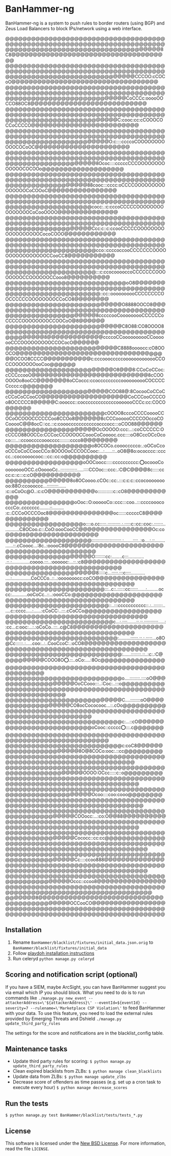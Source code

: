 BanHammer-ng
============

BanHammer-ng is a system to push rules to border routers (using BGP) and Zeus Load Balancers to block IPs/network using a web interface.


@@@@@@@@@@@@@@@@@@@@@@@@@@@@@@@@@@@@@@@@@@@@@@@@@@@@@@@@@@@@@@@@@@@@@@@@@@@@@@@@@@@@@@@@@@@@@@@@@@@@@@@@@@@@@@8C8@@@@@@@@@@@@@@@@@@@@@@@@@@@@@@@@@@@@@
@@@@@@@@@@@@@@@@@@@@@@@@@@@@@@@@@@@@@@@@@@@@@@@@@@@@@@@@@@@@@@@@@@@@@@@@@@@@@@@@@@@@@@@@@@@@@@@@@@@@@@@@CCCOO:cCOCoO@@@@@@@@@@@@@@@@@@@@@@@@@@@@@@@@@@
@@@@@@@@@@@@@@@@@@@@@@@@@@@@@@@@@@@@@@@@@@@@@@@@@@@@@@@@@@@@@@@@@@@@@@@@@@@@@@@@@@@@@@@@@@@@@@@@@@@@@@CoCCCc:ooooOOCCO88OC8@@@@@@@@@@@@@@@@@@@@@@@@@@@
@@@@@@@@@@@@@@@@@@@@@@@@@@@@@@@@@@@@@@@@@@@@@@@@@@@@@@@@@@@@@@@@@@@@@@@@@@@@@@@@@@@@@@@@@@@@@@@@@@@@C:cooc:cc:cCOOOCOCCoCCCCO@@@@@@@@@@@@@@@@@@@@@@@@@
@@@@@@@@@@@@@@@@@@@@@@@@@@@@@@@@@@@@@@@@@@@@@@@@@@@@@@@@@@@@@@@@@@@@@@@@@@@@@@@@@@@@@@@@@@@@@@@@@@O:c::::ccccoCOOOOOOOOOOOCOCoOC@@@@@@@@@@@@@@@@@@@@@@
@@@@@@@@@@@@@@@@@@@@@@@@@@@@@@@@@@@@@@@@@@@@@@@@@@@@@@@@@@@@@@@@@@@@@@@@@@@@@@@@@@@@@@@@@@@@@@@8Ococ::::cccccCCCOOOOOOOOOOOOOCOCOOo@@@@@@@@@@@@@@@@@@@
@@@@@@@@@@@@@@@@@@@@@@@@@@@@@@@@@@@@@@@@@@@@@@@@@@@@@@@@@@@@@@@@@@@@@@@@@@@@@@@@@@@@@@@@@@@@@88cooc:::cccc:oCCCCOOOOOOOOOOOOOOOCoCOOoC@@@@@@@@@@@@@@@@
@@@@@@@@@@@@@@@@@@@@@@@@@@@@@@@@@@@@@@@@@@@@@@@@@@@@@@@@@@@@@@@@@@@@@@@@@@@@@@@@@@@@@@@@@@@@@@cocc:.:c:cccoCCCCCOOOOOOOOOOOOOOOCoCooOOOO@@@@@@@@@@@@@@
@@@@@@@@@@@@@@@@@@@@@@@@@@@@@@@@@@@@@@@@@@@@@@@@@@@@@@@@@@@@@@@@@@@@@@@@@@@@@@@@@@@@@@@@@@@@@@Ccc:c::c:ccooCCCCCOOOOOOOOOOOOOOOOOOCocoCOOO@@@@@@@@@@@@
@@@@@@@@@@@@@@@@@@@@@@@@@@@@@@@@@@@@@@@@@@@@@@@@@@@@@@@@@@@@@@@@@@@@@@@@@@@@@@@@@@@@@@@@@@@@@@@cco::ccccoccooCCCCCCCOOOOOOOOOOOOOOOOCCooCC8@@@@@@@@@@@
@@@@@@@@@@@@@@@@@@@@@@@@@@@@@@@@@@@@@@@@@@@@@@@@@@@@@@@@@@@@@@@@@@@@@@@@@@@@@@@@@@@@@@@@@@@@@@@:::c:ccocooooccoCCCCCCCOOOOOOOOCCOOOOOOCCooo8@@@@@@@@@@
@@@@@@@@@@@@@@@@@@@@@@@@@@@@oO8@@@@@@@@@@@@@@@@@@@@@@@@@@@@@@@@@@@@@@@@@@@@@@@@@@@@@@@@@@@@@@@@@@::cc::oooooooooCCCCCCCCOOCCCCCCOOOOOOOOCCoCO8@@@@@@@@
@@@@@@@@@@@@@@@@@@@@@@@@@@@O8888OOCO8@@@@@@@@@@@@@@@@@@@@@@@@@@@@@@@@@@@@@@@@@@@@@@@@@@@@@@@@@@@@@8cccccooCooooooooCCCCCCoCCCCCOOOOOOOOCCOOCoO@8@@@@@@
@@@@@@@@@@@@@@@@@@@@@@@@@@@C8O88:CO8OOOO8@@@@@@@@@@@@@@@@@@@@@@@@@@@@@@@@@@@@@@@@@@@@@@8@@@@@@@@@@@@@ccccoCCoooooooooCCooooooCCCOOOOOOOOOCCOCocO@@@@@@
@@@@@@@@@@@@@@@@@@@@@@@@@@C8888oooocc:cO8OOOCO@@@@@@@@@@@@@@@@@@@@@@@@@@@@@@@@@@@@OCOO8CCCC@@@@@@@@@@@c:cccooocccccooooooooooooCCOCCOOOOOOOooCoo@@@@@@
@@@@@@@@@@@@@@@@@@@@@@@@@O8@@@8:CCoCoCCoc:cCCCccooO@@@@@@@@@@@@@@@@@@@@@@@@@@@8cCOOOOOOo8ooCC@@@@@@@8oCCoccc:ccocccccccccoooooooooCOCCCCCcccc:c@@@@@@@
@@@@@@@@@@@@@@@@@@@@@@@@COO88@:8CocooCoCCoCcCCoCoCCooCO@@@@@@@@@@@@@@@@@@@@CoCCCooCCCCOo8OCCCCC8@@@@@C:oooccc::cocccccccccccccooooooCCCc:cc:COCO@@@@@@
@@@@@@@@@@@@@@@@@@@@@@@cOOOO8cccoCCCCooooCCOCoOCOOOCCCCCCoo8CCOo8@@@@@@8cCCCoooooCCCCOOccoCOCooooC@@8ocC::cc.::c:cooocccccccccccocccocc:::oCOO88@@@@@@
@@@@@@@@@@@@@@@@@@@@@OcOOOOO:ccc:..::coCCCCCC:OcCCCO88OOCCo:CCCocCCOOOOCCoooCoCooooc.ccc::::oO8CccOCcOcoco::::..::ccooccccooocccc::::::::ccco8@@@@@@@@
@@@@@@@@@@@@@@@@@@@@o8OCOCo.coooccccco:.:oOCoCcooCCCoCoCCoocCCo:8OOOOoCCCOCCooc:...:......::..oO8@8o:ococccc::ccccc.::cocoooocooc:::cc::cc:o@@@@@@@@@@
@@@@@@@@@@@@@@@@@@oOOCoocc:::::cccccccccc::o:ocoooCooooooooOCC.cOooooCc..:::::::::::::.....::::CCOoc:::ccc:.:C@C@@@@8c:::::cccc:c::c:::c:cO@@@@@@@@@@@
@@@@@@@@@@@@@@@8o8OCoooo.cCOc::cc:.:::c:c:c::ccocooooooooo:88O:ccoooccc...:::::::::...... :c::oCoOc@O..:c:cO@@@@@@@@@@@o::::::::::::c::cO8@@@@@@@@@@@@
@@@@@@@@@@@@@@@@oOoc::O:oooooCo::ccc:::coo..:::ccccooococccCo:.ccccccc........::......... :c:.CCCoOCCCOoc8@@@@@@@@@@@@@@@oc::::::cccccC8@@@@@@@@@@@@@@
@@@@@@@@@@@@@@@@@@o::::o.cc:::::.::::::::::.:.:::::c::cc::coc:.:::::::.............C8OCoo.c::.CoO:oooCooCC@@@@@@@@@@@@@@@@@Oc:co@@@@8@@@@@@@@@@@@@@@@@
@@@@@@@@@@@@@@@@@@@@:::::::::::::::::::::::.:.......::::..:o....:.::..............::.cCoooc...:8c..:ooooC8@@@@@@@@@@@@@@@@@@@@@@@@@@@@@@@@@@@@@@@@@@@@
@@@@@@@@@@@@@@@@@@@@O::::::::cc:........c:::............ .::.:..............coooo.:::..:oooooc:...::.:c8@@@@@@@@@@@@@@@@@@@@@@@@@@@@@@@@@@@@@@@@@@@@@@
@@@@@@@@@@@@@@@@@@@@@8:::::c...:::::.:::c::::........... ....:...............CoCCCo..::..:ooooooocc:coCO@@@@@@@@@@@@@@@@@@@@@@@@@@@@@@@@@@@@@@@@@@@@@@
@@@@@@@@@@@@@@@@@@@@@@@:::..c::.::::::cc::::::......:.........occc:............ooCoCc..::..:oooCCo:@@@@@@@@@@@@@@@@@@@@@@@@@@@@@@@@@@@@@@@@@@@@@@@@@@@
@@@@@@@@@@@@@@@@@@@@@@@@::..:::ccccccccccc::.:..:::::::......c::cccc.....:......:cCoCC:..:::.cCoCCo@@@@@@@@@@@@@@@@@@@@@@@@@@@@@@@@@@@@@@@@@@@@@@@@@@@
@@@@@@@@@@@@@@@@@@@@@@@@@c...:.::::.......::.::.:::::::::::.....::cc...c:ooc:...:.:oCoCo..:::..c@C8@@@@@@@@@@@@@@@@@@@@@@@@@@@@@@@@@@@@@@@@@@@@@@@@@@@
@@@@@@@@@@@@@@@@@@@@@@@@@@:.........::::::.::.:.:::::...o8O@Cc::::::.:.....coo:..:..CooCcoC:.:oCO8@@@@@@@@@@@@@@@@@@@@@@@@@@@@@@@@@@@@@@@@@@@@@@@@@@@@
@@@@@@@@@@@@@@@@@@@@@@@@@@@:......::::::::.::..:c:.:C@@@@@@@@@@COOO8O:o:.::..oCo:....:8Oc@@@@@@@@@@@@@@@@@@@@@@@@@@@@@@@@@@@@@@@@@@@@@@@@@@@@@@@@@@@@@
@@@@@@@@@@@@@@@@@@@@@@@@@@@o....::::::::.::::oO@@@@@@@@@@@@@@@@@@@OoCCooo:::..:Coc:..:::o@@@@@@@@@@@@@@@@@@@@@@@@@@@@@@@@@@@@@@@@@@@@@@@@@@@@@@@@@@@@@
@@@@@@@@@@@@@@@@@@@@@@@@@@@C....::::::::oO@@@@@@@@@@@@@@@@@@@CO8ocCococooc...::.cOo@@@@@@@@@@@@@@@@@@@@@@@@@@@@@@@@@@@@@@@@@@@@@@@@@@@@@@@@@@@@@@@@@@@
@@@@@@@@@@@@@@@@@@@@@@@@@@@c:...::cO@@@@@@@@@@@@@@@@@@@@@@@@@@oCooc::ccccc:o::::.c@@@@@@@@@@@@@@@@@@@@@@@@@@@@@@@@@@@@@@@@@@@@@@@@@@@@@@@@@@@@@@@@@@@@
@@@@@@@@@@@@@@@@@@@@@@@@@@@c:coC8@@@@@@@@@@@@@@@@@@@@@@@8O@8COCo:ooc:.::cc@@@@@@@@@@@@@@@@@@@@@@@@@@@@@@@@@@@@@@@@@@@@@@@@@@@@@@@@@@@@@@@@@@@@@@@@@@@@
@@@@@@@@@@@@@@@@@@@@@@@@@@@@@@@@@@@@@@@@@@@@@@@@@@@@@@@OOOO:OCcc:::::c::o@@@@@@@@@@@@@@@@@@@@@@@@@@@@@@@@@@@@@@@@@@@@@@@@@@@@@@@@@@@@@@@@@@@@@@@@@@@@@
@@@@@@@@@@@@@@@@@@@@@@@@@@@@@@@@@@@@@@@@@@@@@@@@@@@@@@@@@Ocoo::::coo:cooo@@@@@@@@@@@@@@@@@@@@@@@@@@@@@@@@@@@@@@@@@@@@@@@@@@@@@@@@@@@@@@@@@@@@@@@@@@@@@
@@@@@@@@@@@@@@@@@@@@@@@@@@@@@@@@@@@@@@@@@@@@@@@@@@@@@COOocc:...:co:O@@88@@@@@@@@@@@@@@@@@@@@@@@@@@@@@@@@@@@@@@@@@@@@@@@@@@@@@@@@@@@@@@@@@@@@@@@@@@@@@@
@@@@@@@@@@@@@@@@@@@@@@@@@@@@@@@@@@@@@@@@@@@@@@@@@@@@@Cococc::cc:cc@@@@@@@@@@@@@@@@@@@@@@@@@@@@@@@@@@@@@@@@@@@@@@@@@@@@@@@@@@@@@@@@@@@@@@@@@@@@@@@@@@@@
@@@@@@@@@@@@@@@@@@@@@@@@@@@@@@@@@@@@@@@@@@@@@@@@@@@@@Cc::::ccoo888@@@@@@@@@@@@@@@@@@@@@@@@@@@@@@@@@@@@@@@@@@@@@@@@@@@@@@@@@@@@@@@@@@@@@@@@@@@@@@@@@@@@
@@@@@@@@@@@@@@@@@@@@@@@@@@@@@@@@@@@@@@@@@@@@@@@@@@@@Occc::ccoo8@@@@@@@@@@@@@@@@@@@@@@@@@@@@@@@@@@@@@@@@@@@@@@@@@@@@@@@@@@@@@@@@@@@@@@@@@@@@@@@@@@@@@@@
@@@@@@@8@@@@@@@@@@@@@@@@@@@@@@@@@@@@@@@@@@@@@@@@@@@@OCCooCO@@@@@@@@@@@@@@@@@@@@@@@@@@@@@@@@@@@@@@@@@@@@@@@@@@@@@@@@@@@@@@@@@@@@@@@@@@@@@@@@@@@@@@@@@@@


Installation
------------

1. Rename `BanHammer/blacklist/fixtures/initial_data.json.orig` to `BanHammer/blacklist/fixtures/initial_data`
2. Follow [playdoh installation instructions](http://playdoh.readthedocs.org/en/latest/getting-started/installation.html)
3. Run celeryd `python manage.py celeryd`

Scoring and notification script (optional)
------------------------------------------

If you have a SIEM, maybe ArcSight, you can have BanHammer suggest you via email which IP you should block.
What you need to do is to run commands like `./manage.py new_event --attackerAddress=\'${attackerAddress}\' --eventId=${eventId} --severity=7 --rulename=\'Marketplace CSP Violation\'`
to feed BanHammer with your data.
To use this feature, you need to load the external rules provided by Emerging Threats and Dshield `./manage.py update_third_party_rules`

The settings for the score and notifications are in the blacklist_config table.

Maintenance tasks
-----------------

* Update third party rules for scoring: `$ python manage.py update_third_party_rules`
* Clean expired blacklists from ZLBs: `$ python manage clean_blacklists`
* Update data from ZLBs: `$ python manage update_zlbs`
* Decrease score of offenders as time passes (e.g. set up a cron task to execute every hour) `$ python manage decrease_scores`

Run the tests
-------------

`$ python manage.py test BanHammer/blacklist/tests/tests_*.py`

License
-------
This software is licensed under the [New BSD License][BSD]. For more
information, read the file ``LICENSE``.

[BSD]: http://creativecommons.org/licenses/BSD/
